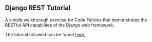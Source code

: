Django REST Tutorial
------
A simple walkthrough exercise for Code Fellows that demonstrates the
RESTful API capabilites of the Django web framework.

The tutorial followed can be found [here.](http://www.django-rest-framework.org/tutorial/1-serialization)
